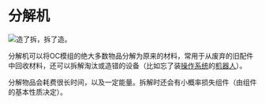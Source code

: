 # 分解机

![造了拆，拆了造。](oredict:opencomputers:disassembler)

分解机可以将OC模组的绝大多数物品分解为原来的材料，常用于从废弃的旧配件中回收材料，还可以拆解淘汰或造错的设备（比如忘了装[操作系统](../general/openOS.md)的[机器人](robot.md)）。

分解物品会耗费很长时间，以及一定能量。拆解时还会有小概率损失组件（由组件的基本性质决定）。
